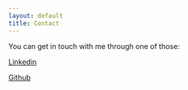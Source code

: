 ```yaml
---
layout: default
title: Contact
---
```


You can get in touch with me through one of those:

<i class="icon-linkedin"></i> 	[Linkedin](http://www.linkedin.com/in/fconil)


<i class="icon-github"></i>	[Github](https://github.com/frconil)

